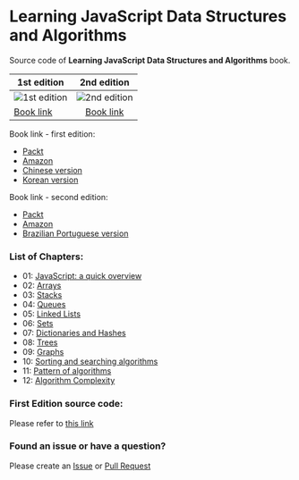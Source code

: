Learning JavaScript Data Structures and Algorithms
====================================

Source code of **Learning JavaScript Data Structures and Algorithms** book.

| 1st edition   | 2nd edition   | 
| ------------- |:-------------:| 
| ![1st edition](https://d1ldz4te4covpm.cloudfront.net/sites/default/files/imagecache/ppv4_main_book_cover/4874OS_Learning%20JavaScript%20Data%20Structures%20and%20Algorithms.jpg)      | ![2nd edition](https://d255esdrn735hr.cloudfront.net/sites/default/files/imagecache/ppv4_main_book_cover/5493OS_5348_Learning%20JavaScript%20Data%20Structures%20and%20Algorithms,%20Second%20Edition.jpg) | 
| [Book link](http://amzn.to/1Y1OWPx)| [Book link](http://amzn.to/1TSkcA1)|

Book link - first edition:
  - [Packt](https://www.packtpub.com/application-development/learning-javascript-data-structures-and-algorithms)
  - [Amazon](http://amzn.to/1Y1OWPx)
  - [Chinese version](http://www.ituring.com.cn/book/1613)
  - [Korean version](http://www.acornpub.co.kr/book/javascript-data-structure)

Book link - second edition:
 - [Packt](https://www.packtpub.com/web-development/learning-javascript-data-structures-and-algorithms-second-edition)
 - [Amazon](http://amzn.to/1TSkcA1)
 - [Brazilian Portuguese version](https://novatec.com.br/livros/estruturas-de-dados-algoritmos-em-javascript/)

### List of Chapters:
  
* 01: [JavaScript: a quick overview](https://github.com/loiane/javascript-datastructures-algorithms/tree/second-edition/chapter01)
* 02: [Arrays](https://github.com/loiane/javascript-datastructures-algorithms/tree/second-edition/chapter02)
* 03: [Stacks](https://github.com/loiane/javascript-datastructures-algorithms/tree/second-edition/chapter03)
* 04: [Queues](https://github.com/loiane/javascript-datastructures-algorithms/tree/second-edition/chapter04)
* 05: [Linked Lists](https://github.com/loiane/javascript-datastructures-algorithms/tree/second-edition/chapter05)
* 06: [Sets](https://github.com/loiane/javascript-datastructures-algorithms/tree/second-edition/chapter06)
* 07: [Dictionaries and Hashes](https://github.com/loiane/javascript-datastructures-algorithms/tree/second-edition/chapter07)
* 08: [Trees](https://github.com/loiane/javascript-datastructures-algorithms/tree/second-edition/chapter08)
* 09: [Graphs](https://github.com/loiane/javascript-datastructures-algorithms/tree/second-edition/chapter09)
* 10: [Sorting and searching algorithms](https://github.com/loiane/javascript-datastructures-algorithms/tree/second-edition/chapter10)
* 11: [Pattern of algorithms](https://github.com/loiane/javascript-datastructures-algorithms/tree/second-edition/chapter11)
* 12: [Algorithm Complexity](https://github.com/loiane/javascript-datastructures-algorithms/tree/second-edition/chapter12)

### First Edition source code:

Please refer to [this link](https://github.com/loiane/javascript-datastructures-algorithms/tree/master)

### Found an issue or have a question?

Please create an [Issue](https://github.com/loiane/javascript-datastructures-algorithms/issues) or [Pull Request](https://github.com/loiane/javascript-datastructures-algorithms/pulls) 
